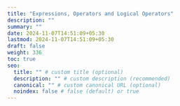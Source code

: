 ```yaml
---
title: "Expressions, Operators and Logical Operators"
description: ""
summary: ""
date: 2024-11-07T14:51:09+05:30
lastmod: 2024-11-07T14:51:09+05:30
draft: false
weight: 336
toc: true
seo:
  title: "" # custom title (optional)
  description: "" # custom description (recommended)
  canonical: "" # custom canonical URL (optional)
  noindex: false # false (default) or true
---
```

